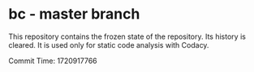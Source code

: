 # bc - master branch

This repository contains the frozen state of the repository.
Its history is cleared. It is used only for static code
analysis with Codacy.

Commit Time: 1720917766